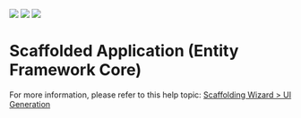 <!-- default badges list -->
![](https://img.shields.io/endpoint?url=https://codecentral.devexpress.com/api/v1/VersionRange/128659165/16.2.3%2B)
[![](https://img.shields.io/badge/Open_in_DevExpress_Support_Center-FF7200?style=flat-square&logo=DevExpress&logoColor=white)](https://supportcenter.devexpress.com/ticket/details/T436291)
[![](https://img.shields.io/badge/📖_How_to_use_DevExpress_Examples-e9f6fc?style=flat-square)](https://docs.devexpress.com/GeneralInformation/403183)
<!-- default badges end -->
# Scaffolded Application (Entity Framework Core)

For more information, please refer to this help topic: [Scaffolding Wizard > UI Generation](https://documentation.devexpress.com/WPF/115192/Scaffolding-Wizard/UI-Generation)

